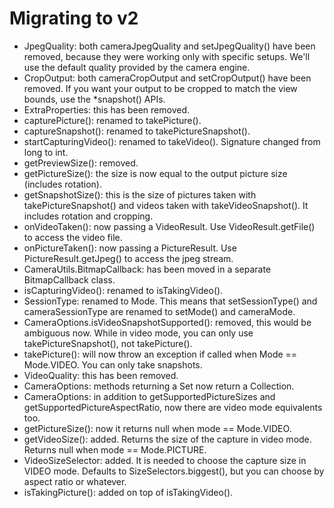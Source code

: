 # Migrating to v2

- JpegQuality: both cameraJpegQuality and setJpegQuality() have been removed, because
  they were working only with specific setups. We'll use the default quality provided
  by the camera engine.
- CropOutput: both cameraCropOutput and setCropOutput() have been removed. If you want
  your output to be cropped to match the view bounds, use the *snapshot() APIs.
- ExtraProperties: this has been removed.
- capturePicture(): renamed to takePicture().
- captureSnapshot(): renamed to takePictureSnapshot().
- startCapturingVideo(): renamed to takeVideo(). Signature changed from long to int.
- getPreviewSize(): removed.
- getPictureSize(): the size is now equal to the output picture size (includes rotation).
- getSnapshotSize(): this is the size of pictures taken with takePictureSnapshot() and videos taken
  with takeVideoSnapshot(). It includes rotation and cropping.
- onVideoTaken(): now passing a VideoResult. Use VideoResult.getFile() to access the video file.
- onPictureTaken(): now passing a PictureResult. Use PictureResult.getJpeg() to access the jpeg stream.
- CameraUtils.BitmapCallback: has been moved in a separate BitmapCallback class.
- isCapturingVideo(): renamed to isTakingVideo().
- SessionType: renamed to Mode. This means that setSessionType() and cameraSessionType are renamed to
  setMode() and cameraMode.
- CameraOptions.isVideoSnapshotSupported(): removed, this would be ambiguous now. While in video
  mode, you can only use takePictureSnapshot(), not takePicture().
- takePicture(): will now throw an exception if called when Mode == Mode.VIDEO. You can only take snapshots.
- VideoQuality: this has been removed.
- CameraOptions: methods returning a Set now return a Collection.
- CameraOptions: in addition to getSupportedPictureSizes and getSupportedPictureAspectRatio,
  now there are video mode equivalents too.
- getPictureSize(): now it returns null when mode == Mode.VIDEO.
- getVideoSize(): added. Returns the size of the capture in video mode. Returns null when 
  mode == Mode.PICTURE.
- VideoSizeSelector: added. It is needed to choose the capture size in VIDEO mode.
  Defaults to SizeSelectors.biggest(), but you can choose by aspect ratio or whatever.
- isTakingPicture(): added on top of isTakingVideo().
  